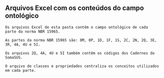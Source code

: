 ## Arquivos Excel com os conteúdos do campo ontológico

    Os arquivos Excel de esta pasta contêm o campo ontológico de cada parte da norma NBR 15965.

    As partes da norma NBR 15965 são: 0M, 0P, 1D, 1F, 1S, 2C, 2N, 2Q, 3E, 3R, 4A, 4U e 5I.

    Os arquivos 2Q, 4A, 4U e 5I também contêm os códigos dos Cadernos do SomaSUS.

    O arquivo de classes e propriedades centraliza os conceitos utilizados em cada parte.

